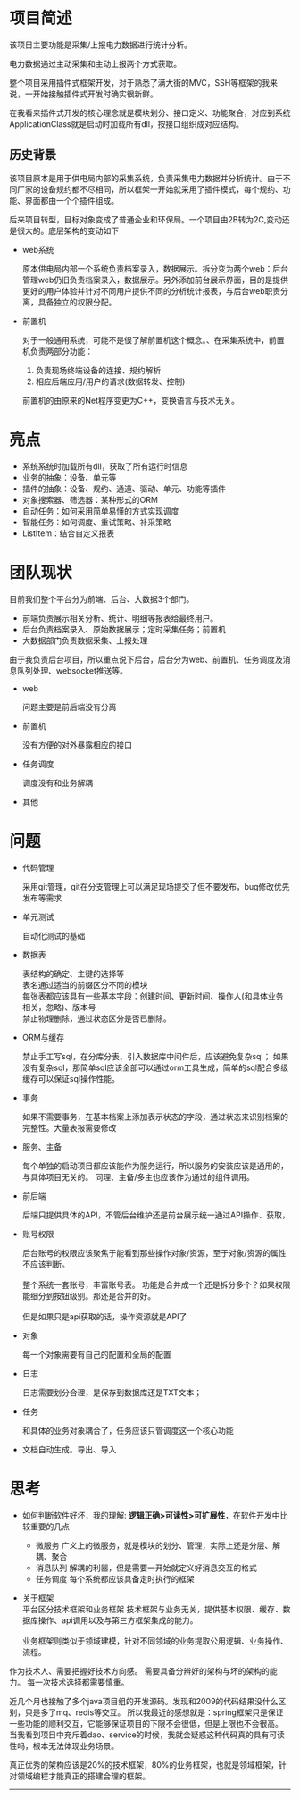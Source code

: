 
# 项目简述
该项目主要功能是采集/上报电力数据进行统计分析。

电力数据通过主动采集和主动上报两个方式获取。

整个项目采用插件式框架开发，对于熟悉了满大街的MVC，SSH等框架的我来说，一开始接触插件式开发时确实很新鲜。

在我看来插件式开发的核心理念就是模块划分、接口定义、功能聚合，对应到系统ApplicationClass就是启动时加载所有dll，按接口组织成对应结构。


## 历史背景

该项目原本是用于供电局内部的采集系统，负责采集电力数据并分析统计。由于不同厂家的设备规约都不尽相同，所以框架一开始就采用了插件模式，每个规约、功能、界面都由一个个插件组成。

后来项目转型，目标对象变成了普通企业和环保局。一个项目由2B转为2C,变动还是很大的。底层架构的变动如下
*  web系统

    原本供电局内部一个系统负责档案录入，数据展示。拆分变为两个web：后台管理web仍旧负责档案录入，数据展示。另外添加前台展示界面，目的是提供更好的用户体验并针对不同用户提供不同的分析统计报表，与后台web职责分离，具备独立的权限分配。

* 前置机

    对于一般通用系统，可能不是很了解前置机这个概念。、在采集系统中，前置机负责两部分功能：
    1. 负责现场终端设备的连接、规约解析
    2. 相应后端应用/用户的请求(数据转发、控制)

    前置机的由原来的Net程序变更为C++，变换语言与技术无关。

# 亮点
* 系统系统时加载所有dll，获取了所有运行时信息
* 业务的抽象：设备、单元等
* 插件的抽象：设备、规约、通道、驱动、单元、功能等插件
* 对象搜索器、筛选器：某种形式的ORM
* 自动任务：如何采用简单易懂的方式实现调度
* 智能任务：如何调度、重试策略、补采策略
* ListItem：结合自定义报表

# 团队现状
目前我们整个平台分为前端、后台、大数据3个部门。

* 前端负责展示相关分析、统计、明细等报表给最终用户。
* 后台负责档案录入、原始数据展示；定时采集任务；前置机
* 大数据部门负责数据采集、上报处理

由于我负责后台项目，所以重点说下后台，后台分为web、前置机、任务调度及消息队列处理、websocket推送等。

* web

  问题主要是前后端没有分离

* 前置机
   
   没有方便的对外暴露相应的接口

* 任务调度

    调度没有和业务解耦

* 其他

# 问题
* 代码管理

    采用git管理，git在分支管理上可以满足现场提交了但不要发布，bug修改优先发布等需求

* 单元测试

    自动化测试的基础

* 数据表

    表结构的确定、主键的选择等<br>
    表名通过适当的前缀区分不同的模块<br>
    每张表都应该具有一些基本字段：创建时间、更新时间、操作人(和具体业务相关，忽略)、版本号<br>
    禁止物理删除，通过状态区分是否已删除。

* ORM与缓存

    禁止手工写sql，在分库分表、引入数据库中间件后，应该避免复杂sql；
    如果没有复杂sql，那简单sql应该全部可以通过orm工具生成，简单的sql配合多级缓存可以保证sql操作性能。

* 事务

    如果不需要事务，在基本档案上添加表示状态的字段，通过状态来识别档案的完整性。大量表报需要修改

* 服务、主备

    每个单独的启动项目都应该能作为服务运行，所以服务的安装应该是通用的，与具体项目无关的。
    同理、主备/多主也应该作为通过的组件调用。

* 前后端

    后端只提供具体的API，不管后台维护还是前台展示统一通过API操作、获取，

* 账号权限

    后台账号的权限应该聚焦于能看到那些操作对象/资源，至于对象/资源的属性不应该判断。<br><br>
    整个系统一套账号，丰富账号表。
    功能是合并成一个还是拆分多个？如果权限能细分到按钮级别。那还是合并的好。<br><br>
    但是如果只是api获取的话，操作资源就是API了

* 对象

    每一个对象需要有自己的配置和全局的配置

* 日志

    日志需要划分合理，是保存到数据库还是TXT文本；

* 任务

    和具体的业务对象耦合了，任务应该只管调度这一个核心功能
    
* 文档自动生成。导出、导入


# 思考
* 如何判断软件好坏，我的理解: **逻辑正确>可读性>可扩展性**，在软件开发中比较重要的几点

    * 微服务
     广义上的微服务，就是模块的划分、管理，实际上还是分层、解耦、聚合
     * 消息队列
     解耦的利器，但是需要一开始就定义好消息交互的格式
     * 任务调度
     每个系统都应该具备定时执行的框架


* 关于框架  
平台区分技术框架和业务框架 技术框架与业务无关，提供基本权限、缓存、数据库操作、api调用以及与第三方框架集成的能力。<br><br>
业务框架则类似于领域建模，针对不同领域的业务提取公用逻辑、业务操作、流程。

作为技术人、需要把握好技术方向感。
需要具备分辨好的架构与坏的架构的能力。
每一次技术选择都需要慎重。

近几个月也接触了多个java项目组的开发源码。发现和2009的代码结果没什么区别，只是多了mq、redis等交互。
所以我最近的感想就是：spring框架只是保证一些功能的顺利交互，它能够保证项目的下限不会很低，但是上限也不会很高。
当我看到项目中充斥着dao、service的时候，我就会疑惑这种代码真的具有可读性吗，根本无法体现业务场景。

真正优秀的架构应该是20%的技术框架，80%的业务框架，也就是领域框架，针对领域编程才能真正的搭建合理的框架。
***
